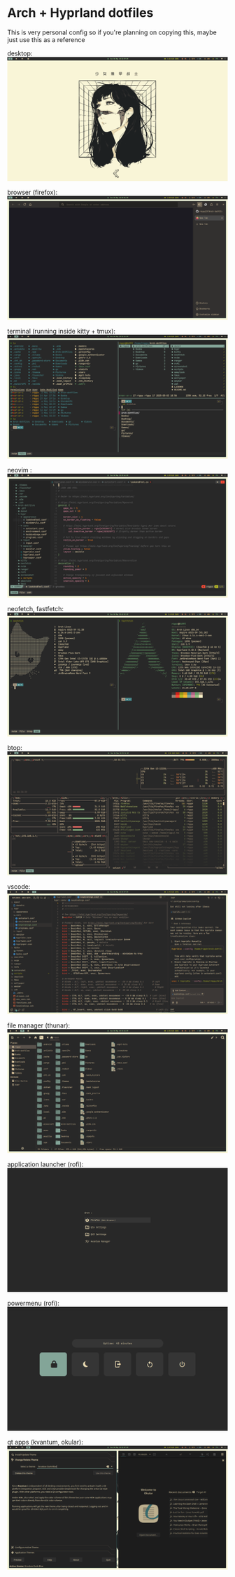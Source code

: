 # Arch + Hyprland dotfiles
This is very personal config so if you're planning on copying this, maybe just use this as a reference


desktop:
![alt text](screenshot/screenshot_2025-05-04_10-32-37.png)

browser (firefox): 
![alt text](screenshot/screenshot_2025-05-04_10-28-58.png)

terminal (running inside kitty + tmux):
![alt text](screenshot/screenshot_2025-05-04_10-31-13.png)

neovim :
![alt text](screenshot/screenshot_2025-05-04_10-29-44.png)

neofetch, fastfetch:
![alt text](screenshot/screenshot_2025-05-04_10-42-00.png)

btop:
![alt text](screenshot/screenshot_2025-05-04_10-31-32.png)

vscode:
![alt text](screenshot/screenshot_2025-05-04_10-33-35.png)

file manager (thunar):
![alt text](screenshot/screenshot_2025-05-04_10-31-42.png)

application launcher (rofi):
![alt text](screenshot/screenshot_2025-05-04_10-32-59.png)

powermenu (rofi):
![alt text](screenshot/screenshot_2025-05-04_10-33-06.png)

qt apps (kvantum, okular):
![alt text](screenshot/screenshot_2025-05-04_10-32-05.png)